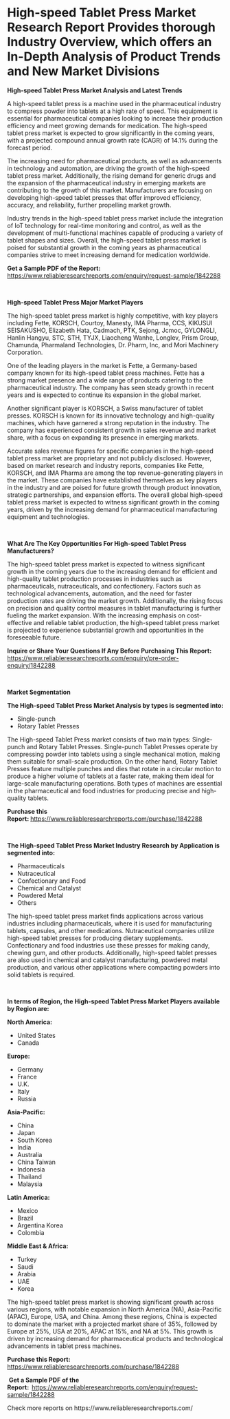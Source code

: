 <p><h1>High-speed Tablet Press Market Research Report Provides thorough Industry Overview, which offers an In-Depth Analysis of Product Trends and New Market Divisions</h1></p><p><strong>High-speed Tablet Press Market Analysis and Latest Trends</strong></p>
<p><p>A high-speed tablet press is a machine used in the pharmaceutical industry to compress powder into tablets at a high rate of speed. This equipment is essential for pharmaceutical companies looking to increase their production efficiency and meet growing demands for medication. The high-speed tablet press market is expected to grow significantly in the coming years, with a projected compound annual growth rate (CAGR) of 14.1% during the forecast period.</p><p>The increasing need for pharmaceutical products, as well as advancements in technology and automation, are driving the growth of the high-speed tablet press market. Additionally, the rising demand for generic drugs and the expansion of the pharmaceutical industry in emerging markets are contributing to the growth of this market. Manufacturers are focusing on developing high-speed tablet presses that offer improved efficiency, accuracy, and reliability, further propelling market growth.</p><p>Industry trends in the high-speed tablet press market include the integration of IoT technology for real-time monitoring and control, as well as the development of multi-functional machines capable of producing a variety of tablet shapes and sizes. Overall, the high-speed tablet press market is poised for substantial growth in the coming years as pharmaceutical companies strive to meet increasing demand for medication worldwide.</p></p>
<p><strong>Get a Sample PDF of the Report:&nbsp;</strong> <a href="https://www.reliableresearchreports.com/enquiry/request-sample/1842288">https://www.reliableresearchreports.com/enquiry/request-sample/1842288</a></p>
<p>&nbsp;</p>
<p><strong>High-speed Tablet Press Major Market Players</strong></p>
<p><p>The high-speed tablet press market is highly competitive, with key players including Fette, KORSCH, Courtoy, Manesty, IMA Pharma, CCS, KIKUSUI SEISAKUSHO, Elizabeth Hata, Cadmach, PTK, Sejong, Jcmoc, GYLONGLI, Hanlin Hangyu, STC, STH, TYJX, Liaocheng Wanhe, Longlev, Prism Group, Chamunda, Pharmaland Technologies, Dr. Pharm, Inc, and Mori Machinery Corporation.</p><p>One of the leading players in the market is Fette, a Germany-based company known for its high-speed tablet press machines. Fette has a strong market presence and a wide range of products catering to the pharmaceutical industry. The company has seen steady growth in recent years and is expected to continue its expansion in the global market.</p><p>Another significant player is KORSCH, a Swiss manufacturer of tablet presses. KORSCH is known for its innovative technology and high-quality machines, which have garnered a strong reputation in the industry. The company has experienced consistent growth in sales revenue and market share, with a focus on expanding its presence in emerging markets.</p><p>Accurate sales revenue figures for specific companies in the high-speed tablet press market are proprietary and not publicly disclosed. However, based on market research and industry reports, companies like Fette, KORSCH, and IMA Pharma are among the top revenue-generating players in the market. These companies have established themselves as key players in the industry and are poised for future growth through product innovation, strategic partnerships, and expansion efforts. The overall global high-speed tablet press market is expected to witness significant growth in the coming years, driven by the increasing demand for pharmaceutical manufacturing equipment and technologies.</p></p>
<p>&nbsp;</p>
<p><strong>What Are The Key Opportunities For High-speed Tablet Press Manufacturers?</strong></p>
<p><p>The high-speed tablet press market is expected to witness significant growth in the coming years due to the increasing demand for efficient and high-quality tablet production processes in industries such as pharmaceuticals, nutraceuticals, and confectionery. Factors such as technological advancements, automation, and the need for faster production rates are driving the market growth. Additionally, the rising focus on precision and quality control measures in tablet manufacturing is further fueling the market expansion. With the increasing emphasis on cost-effective and reliable tablet production, the high-speed tablet press market is projected to experience substantial growth and opportunities in the foreseeable future.</p></p>
<p><strong>Inquire or Share Your Questions If Any Before Purchasing This Report:</strong> <a href="https://www.reliableresearchreports.com/enquiry/pre-order-enquiry/1842288">https://www.reliableresearchreports.com/enquiry/pre-order-enquiry/1842288</a></p>
<p>&nbsp;</p>
<p><strong>Market Segmentation</strong></p>
<p><strong>The High-speed Tablet Press Market Analysis by types is segmented into:</strong></p>
<p><ul><li>Single-punch</li><li>Rotary Tablet Presses</li></ul></p>
<p><p>The High-speed Tablet Press market consists of two main types: Single-punch and Rotary Tablet Presses. Single-punch Tablet Presses operate by compressing powder into tablets using a single mechanical motion, making them suitable for small-scale production. On the other hand, Rotary Tablet Presses feature multiple punches and dies that rotate in a circular motion to produce a higher volume of tablets at a faster rate, making them ideal for large-scale manufacturing operations. Both types of machines are essential in the pharmaceutical and food industries for producing precise and high-quality tablets.</p></p>
<p><strong>Purchase this Report:&nbsp;</strong><a href="https://www.reliableresearchreports.com/purchase/1842288">https://www.reliableresearchreports.com/purchase/1842288</a></p>
<p>&nbsp;</p>
<p><strong>The High-speed Tablet Press Market Industry Research by Application is segmented into:</strong></p>
<p><ul><li>Pharmaceuticals</li><li>Nutraceutical</li><li>Confectionary and Food</li><li>Chemical and Catalyst</li><li>Powdered Metal</li><li>Others</li></ul></p>
<p><p>The high-speed tablet press market finds applications across various industries including pharmaceuticals, where it is used for manufacturing tablets, capsules, and other medications. Nutraceutical companies utilize high-speed tablet presses for producing dietary supplements. Confectionary and food industries use these presses for making candy, chewing gum, and other products. Additionally, high-speed tablet presses are also used in chemical and catalyst manufacturing, powdered metal production, and various other applications where compacting powders into solid tablets is required.</p></p>
<p>&nbsp;</p>
<p><strong>In terms of Region, the High-speed Tablet Press Market Players available by Region are:</strong></p>
<p>
    <p> <strong> North America: </strong>
        <ul>
            <li>United States</li>
            <li>Canada</li>
        </ul>
        </p> 
    <p> <strong> Europe: </strong>
        <ul>
            <li>Germany</li>
            <li>France</li>
            <li>U.K.</li>
            <li>Italy</li>
            <li>Russia</li>
        </ul>
        </p> 
    <p> <strong> Asia-Pacific: </strong>
        <ul>
            <li>China</li>
            <li>Japan</li>
            <li>South Korea</li>
            <li>India</li>
            <li>Australia</li>
            <li>China Taiwan</li>
            <li>Indonesia</li>
            <li>Thailand</li>
            <li>Malaysia</li>
        </ul>
        </p> 
    <p> <strong> Latin America: </strong>
        <ul>
            <li>Mexico</li>
            <li>Brazil</li>
            <li>Argentina Korea</li>
            <li>Colombia</li>
        </ul>
        </p> 
    <p> <strong> Middle East & Africa: </strong>
        <ul>
            <li>Turkey</li>
            <li>Saudi</li>
            <li>Arabia</li>
            <li>UAE</li>
            <li>Korea</li>
        </ul>
    </p>
    </p>
<p><p>The high-speed tablet press market is showing significant growth across various regions, with notable expansion in North America (NA), Asia-Pacific (APAC), Europe, USA, and China. Among these regions, China is expected to dominate the market with a projected market share of 35%, followed by Europe at 25%, USA at 20%, APAC at 15%, and NA at 5%. This growth is driven by increasing demand for pharmaceutical products and technological advancements in tablet press machines.</p></p>
<p><strong>Purchase this Report: </strong><a href="https://www.reliableresearchreports.com/purchase/1842288">https://www.reliableresearchreports.com/purchase/1842288</a></p>
<p>&nbsp;<strong>Get a Sample PDF of the Report:&nbsp;&nbsp;</strong><a href="https://www.reliableresearchreports.com/enquiry/request-sample/1842288">https://www.reliableresearchreports.com/enquiry/request-sample/1842288</a></p>
<p><strong></strong></p>
<p>Check more reports on https://www.reliableresearchreports.com/</p>